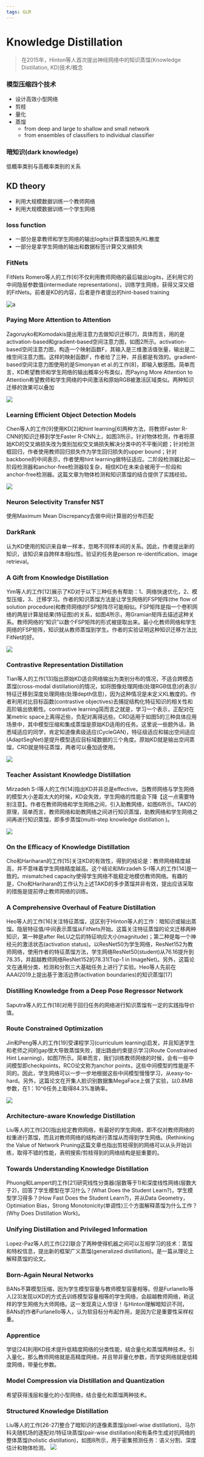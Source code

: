 ```yaml
---
tags: GLM
---
```

# Knowledge Distillation

>在2015年，Hinton等人首次提出神经网络中的知识蒸馏(Knowledge Distillation, KD)技术/概念
### 模型压缩四个技术
- 设计高效小型网络
- 剪枝
- 量化
- 蒸馏
  - from deep and large to shallow and small network
  - from ensembles of classifiers to individual classifier

### 暗知识(dark knowledge)
低概率类别与高概率类别的关系

## KD theory
- 利用大规模数据训练一个教师网络
- 利用大规模数据训练一个学生网络
### loss function
- 一部分是拿教师和学生网络的输出logits计算蒸馏损失/KL散度
- 一部分是拿学生网络的输出和数据标签计算交叉熵损失

### FitNets
FitNets Romero等人的工作[6]不仅利用教师网络的最后输出logits，还利用它的中间隐层参数值(intermediate representations)，训练学生网络，获得又深又细的FitNets。前者是KD的内容，后者是作者提出的hint-based training

![a](https://pic1.zhimg.com/80/v2-891ca916ce38cae61af55bd25f9f1694_720w.webp)

### Paying More Attention to Attention
Zagoruyko和Komodakis提出用注意力去做知识迁移[7]，具体而言，用的是activation-based和gradient-based空间注意力图，如图2所示。activation-based空间注意力图，构造一个映射函数F，其输入是三维激活值张量，输出是二维空间注意力图。这样的映射函数F，作者给了三种，并且都是有效的。gradient-based空间注意力图使用的是Simonyan et al.的工作[8]，即输入敏感图。简单而言，KD希望教师和学生网络的输出概率分布类似，而Paying More Attention to Attention希望教师和学生网络的中间激活和原始RGB被激活区域类似。两种知识迁移的效果可以叠加

![](https://pic4.zhimg.com/80/v2-d1398eed88eb9cd7fbbf5f43365bda07_720w.webp)

### Learning Efficient Object Detection Models
Chen等人的工作[9]使用KD[2]和hint learning[6]两种方法，将教师Faster R-CNN的知识迁移到学生Faster R-CNN上，如图3所示，针对物体检测，作者将原始KD的交叉熵损失改为类别加权交叉熵损失解决分类中的不平衡问题；针对检测框回归，作者使用教师回归损失作为学生回归损失的upper bound；针对backbone的中间表示，作者使用hint learning做特征适应。二阶段检测器比起一阶段检测器和anchor-free检测器较复杂，相信KD在未来会被用于一阶段和anchor-free检测器。这篇文章为物体检测和知识蒸馏的结合提供了实践经验。

![](https://pic4.zhimg.com/80/v2-f8729cc298048b781d5078c31cf646b7_720w.webp)

### Neuron Selectivity Transfer NST
使用Maximum Mean Discrepancy去做中间计算层的分布匹配

### DarkRank
认为KD使用的知识来自单一样本，忽略不同样本间的关系。因此，作者提出新的知识，该知识来自跨样本相似性。验证的任务是person re-identification、image retrieval。

###  A Gift from Knowledge Distillation
Yim等人的工作[12]展示了KD对于以下三种任务有帮助：1、网络快速优化，2、模型压缩，3、迁移学习。作者的知识蒸馏方法是让学生网络的FSP矩阵(the flow of solution procedure)和教师网络的FSP矩阵尽可能相似。FSP矩阵是指一个卷积网络的两层计算层结果(特征图)的关系，如图4所示，用Gramian矩阵去描述这种关系。教师网络的“知识”以数个FSP矩阵的形式被提取出来。最小化教师网络和学生网络的FSP矩阵，知识就从教师蒸馏到学生。作者的实验证明这种知识迁移方法比FitNet的好。

![](https://pic4.zhimg.com/80/v2-bfcb40b4ffaaeca1bf0386a34dd32933_720w.webp)

###  Contrastive Representation Distillation
Tian等人的工作[13]指出原始KD适合网络输出为类别分布的情况，不适合跨模态蒸馏(cross-modal distillation)的情况，如将图像处理网络(处理RGB信息)的表示/特征迁移到深度处理网络(处理depth信息)，因为这种情况是未定义KL散度的。作者利用对比目标函数(contrastive objectives)去捕捉结构化特征知识的相关性和高阶输出依赖性。contrastive learning简而言之就是，学习一个表示，正配对在某metric space上离得近些，负配对离得远些。CRD适用于如图5的三种具体应用场景中，其中模型压缩和集成蒸馏是原始KD适用的任务。这里说一些题外话，熟悉域适应的同学，肯定知道像素级适应(CycleGAN)，特征级适应和输出空间适应(AdaptSegNet)是提升模型适应目标域数据的三个角度。原始KD就是输出空间蒸馏，CRD就是特征蒸馏，两者可以叠加适使用。

![](https://pic1.zhimg.com/80/v2-cb3bba5867ef7935077dc919dbb184f4_720w.webp)

### Teacher Assistant Knowledge Distillation
Mirzadeh S-I等人的工作[14]指出KD并非总是effective。当教师网络与学生网络的模型大小差距太大的时候，KD会失效，学生网络的性能会下降【这一点需要特别注意】。作者在教师网络和学生网络之间，引入助教网络，如图6所示。TAKD的原理，简单而言，教师网络和助教网络之间进行知识蒸馏，助教网络和学生网络之间再进行知识蒸馏，即多步蒸馏(multi-step knowledge distillation )。

![](https://pic3.zhimg.com/80/v2-a489866cbb1a0bfd4ab56cbd78ff5132_720w.webp)

### On the Efficacy of Knowledge Distillation 
Cho和Hariharan的工作[15]关注KD的有效性，得到的结论是：教师网络精度越高，并不意味着学生网络精度越高。这个结论和Mirzadeh S-I等人的工作[14]是一致的。mismatched capacity使得学生网络不能稳定地模仿教师网络。有趣的是，Cho和Hariharan的工作认为上述TAKD的多步蒸馏并非有效，提出应该采取的措施是提前停止教师网络的训练。

###  A Comprehensive Overhaul of Feature Distillation
 Heo等人的工作[16]关注特征蒸馏，这区别于Hinton等人的工作：暗知识或输出蒸馏。隐层特征值/中间表示蒸馏从FitNets开始。这篇关注特征蒸馏的论文迁移两种知识，第一种是after ReLU之后的特征响应大小(magnitude)；第二种是每一个神经元的激活状态(activation status)。以ResNet50为学生网络，ResNet152为教师网络，使用作者的特征蒸馏方法，学生网络ResNet50(student)从76.16提升到78.35，并超越教师网络ResNet152的78.31(Top-1 in ImageNet)。另外，这篇论文在通用分类、检测和分割三大基础任务上进行了实验。Heo等人先前在AAAI2019上提出基于激活边界(activation boundaries)的知识蒸馏[17]

 ###  Distilling Knowledge from a Deep Pose Regressor Network
 Saputra等人的工作[18]对用于回归任务的网络进行知识蒸馏有一定的实践指导价值。

 ### Route Constrained Optimization 
 Jin和Peng等人的工作[19]受课程学习(curriculum learning)启发，并且知道学生和老师之间的gap很大导致蒸馏失败，提出路由约束提示学习(Route Constrained Hint Learning)，如图7所示。简单而言，我们训练教师网络的时候，会有一些中间模型即checkpoints，RCO论文称为anchor points，这些中间模型的性能是不同的。因此，学生网络可以一步一步地根据这些中间模型慢慢学习，从easy-to-hard。另外，这篇论文在开集人脸识别数据集MegaFace上做了实验，以0.8MB参数，在1：10^6任务上取得84.3%准确率。
 
 ![](https://pic2.zhimg.com/80/v2-ea44c630017868431278dd5339884e81_720w.webp)

 ### Architecture-aware Knowledge Distillation
  Liu等人的工作[20]指出给定教师网络，有最好的学生网络，即不仅对教师网络的权重进行蒸馏，而且对教师网络的结构进行蒸馏从而得到学生网络。(Rethinking the Value of Network Pruning这篇文章也指出剪枝得到的网络可以从头开始训练，取得不错的性能，表明搜索/剪枝得到的网络结构是挺重要的。

  ### Towards Understanding Knowledge Distillation

Phuong和Lampert的工作[21]研究线性分类器(层数等于1)和深度线性网络(层数大于2)，回答了学生模型在学习什么？(What Does the Student Learn?)，学生模型学习得多？(How Fast Does the Student Learn?)，并从Data Geometry，Optimiation Bias，Strong Monotonicity(单调性)三个方面解释蒸馏为什么工作？(Why Does Distillation Work)。

### Unifying Distillation and Privileged Information
Lopez-Paz等人的工作[22]联合了两种使得机器之间可以互相学习的技术：蒸馏和特权信息，提出新的框架广义蒸馏(generalized distillation)。是一篇从理论上解释蒸馏的论文。

### Born-Again Neural Networks
BANs不算模型压缩，因为学生模型容量与教师模型容量相等。但是Furlanello等人[23]发现以KD的方式去训练模型容量相等的学生网络，会超越教师网络，称这样的学生网络为大师网络。这一发现真让人惊讶！与Hinton理解暗知识不同，BANs的作者Furlanello等人，认为软目标分布起作用，是因为它是重要性采样权重。

### Apprentice
学徒[24]利用KD技术提升低精度网络的分类性能，结合量化和蒸馏两种技术。引入量化，那么教师网络就是高精度网络，并且带非量化参数，而学徒网络就是低精度网络，带量化参数。

### Model Compression via Distillation and Quantization
希望获得浅层和量化的小型网络，结合量化和蒸馏两种技术。

### Structured Knowledge Distillation
Liu等人的工作[26-27]整合了暗知识的逐像素蒸馏(pixel-wise distillation)、马尔科夫随机场的逐配对/特征块蒸馏(pair-wise distillation)和有条件生成对抗网络的整体蒸馏(holistic distillation)，如图8所示，用于密集预测任务：语义分割、深度估计和物体检测。
![](https://pic4.zhimg.com/80/v2-00fa3e3a6addd7f04001121c4917280f_720w.webp)